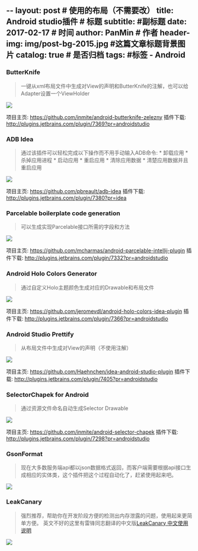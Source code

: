--
layout:     post                            # 使用的布局（不需要改）
title:      Android studio插件             # 标题
subtitle:      #副标题
date:       2017-02-17                      # 时间
author:     PanMin                              # 作者
header-img: img/post-bg-2015.jpg            #这篇文章标题背景图片
catalog: true                               # 是否归档
tags:                                       #标签
    - Android
---



### ButterKnife

> 一键从xml布局文件中生成对View的声明和ButterKnife的注解，也可以给Adapter设置一个ViewHolder

![](https://github.com/inmite/android-butterknife-zelezny/raw/master/img/zelezny_animated.gif)

项目主页: https://github.com/inmite/android-butterknife-zelezny
插件下载: http://plugins.jetbrains.com/plugin/7369?pr=androidstudio


### ADB Idea

> 通过该插件可以轻松完成以下操作而不用手动输入ADB命令:
    * 卸载应用
    * 杀掉应用进程
    * 启动应用
    * 重启应用
    * 清除应用数据
    * 清楚应用数据并且重启应用  


![](https://github.com/pbreault/adb-idea/raw/master/website/find_actions.png)

项目主页: https://github.com/pbreault/adb-idea
插件下载: http://plugins.jetbrains.com/plugin/7380?pr=idea


### Parcelable boilerplate code generation

> 可以生成实现Parcelable接口所需的字段和方法

![](https://github.com/mcharmas/android-parcelable-intellij-plugin/raw/master/screenshot.png)


项目主页: https://github.com/mcharmas/android-parcelable-intellij-plugin
插件下载: http://plugins.jetbrains.com/plugin/7332?pr=androidstudio


### Android Holo Colors Generator

> 通过自定义Holo主题颜色生成对应的Drawable和布局文件

![](https://app.yinxiang.com/shard/s14/res/edc71a79-0915-49bf-a10c-30317517012c.png)

项目主页: https://github.com/jeromevdl/android-holo-colors-idea-plugin
插件下载: http://plugins.jetbrains.com/plugin/7366?pr=androidstudio


### Android Studio Prettify

> 从布局文件中生成对View的声明（不使用注解）

![](https://app.yinxiang.com/shard/s14/res/14f04df1-ea32-414f-beba-8bb6c3c008f9.png)

项目主页: https://github.com/Haehnchen/idea-android-studio-plugin
插件下载: http://plugins.jetbrains.com/plugin/7405?pr=androidstudio


### SelectorChapek for Android

> 通过资源文件命名自动生成Selector Drawable

![](https://app.yinxiang.com/shard/s14/res/01764f1c-ad59-45ca-92af-2b2842996918.png)

项目主页: https://github.com/inmite/android-selector-chapek
插件下载: http://plugins.jetbrains.com/plugin/7298?pr=androidstudio


### GsonFormat

> 现在大多数服务端api都以json数据格式返回，而客户端需要根据api接口生成相应的实体类，这个插件把这个过程自动化了，赶紧使用起来吧。

![](https://app.yinxiang.com/shard/s14/res/5f3d1401-4e83-4e7a-a392-9fdc6adaf813.gif)



### LeakCanary

> 强烈推荐，帮助你在开发阶段方便的检测出内存泄露的问题，使用起来更简单方便。
> 英文不好的这里有雷锋同志翻译的中文版[LeakCanary 中文使用说明](http://www.liaohuqiu.net/cn/posts/leak-canary-read-me/)

![](https://app.yinxiang.com/shard/s14/res/a12c633d-73a9-4586-ba90-eebb7430ff97.png)